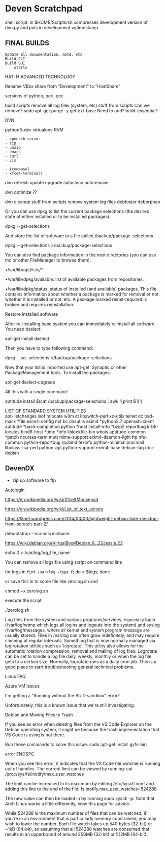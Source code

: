 Deven
Scratchpad
==========

shell script:
    in $HOME/Scripts/sh
    compresses development version of dvn.py and puts in development w/timestamp


    
FINAL BUILDS
------------
    Update all documentation, motd, etc
    Build CLI
    Build GUI
        startx


        
HAT: H ADVANCED TECHNOLOGY

Rename VBox share from "Development" to "HostShare"

versions of python, perl, gcc


build scripts
  remove all log files (system, etc)
  stuff from scripts
  Can we remove?
	sudo apt-get purge -y gettext-base
  Need to add?
	build-essential?

  

DVN

  python3-dev
  virtualenv
  RVM

	- openssh-server
	- zip
	- unzip
	- emacs
	- curl
	- vim

	- iceweasel
	- xfce4-terminal?

dvn refresh
  update
  upgrade
  autoclean
  autoremove

dvn optimize
  ??  
  
dvn cleanup
    stuff from scripts
    remove system log files
    debfoster
    deborphan

Or you can use dpkg to list the current package selections (the desired state of either installed or to be installed packages): 


dpkg --get-selections

And store the list of software to a file called /backup/package-selections 


dpkg --get-selections >/backup/package-selections

You can also find package information in the next directories (you can use mc or other FileManager to browse them): 

•/var/lib/apt/lists/* 


•/var/lib/dpkg/available: list of available packages from repositories. 


•/var/lib/dpkg/status: status of installed (and available) packages. This file contains information about whether a package is marked for removal or not, whether it is installed or not, etc. A package marked reinst-required is broken and requires reinstallation. 




Restore installed software

After re-installing base system you can immediately re-install all software. You need dselect: 


apt-get install dselect

Then you have to type following command: 


dpkg --set-selections </backup/package-selections

Now that your list is imported use apt-get, Synaptic or other PackageManagement tools. To install the packages: 


apt-get dselect-upgrade

All this with a single command: 


aptitude install $(cat /backup/package-selections | awk '{print $1}')

	
	
	
LIST OF STANDARD SYSTEM UTILITIES	
 apt-listchanges
 lsof
 mlocate
 w3m
 at
 libswitch-perl
 xz-utils
 telnet
 dc
 bsd-mailx
*file
 exim4-config
 m4
 bc
 dnsutils
 exim4
*python2.7
 openssh-client
 aptitude
*bash-completion
 python
*host
 install-info
*bzip2
 reportbug
 krb5-locales
 bind9-host
*time
*info
 liblockfile-bin
 whois
 aptitude-common
*patch
 ncurses-term
 mutt
 mime-support
 exim4-daemon-light
 ftp
 nfs-common
 python-reportbug
 rpcbind
 texinfo
 python-minimal
 procmail
 libclass-isa-perl
 python-apt
 python-support
 exim4-base
 debian-faq
 doc-debian


    
    
DevenDX
-------



* zip up software to ftp  
    
Autologin

https://en.wikipedia.org/wiki/Xfce#Mousepad

https://en.wikipedia.org/wiki/List_of_text_editors


https://l3net.wordpress.com/2014/03/03/lightweight-debian-lxde-desktop-from-scratch-part-2/


debootstrap --variant=minbase.

https://wiki.debian.org/VirtualBox#Debian_8_.22Jessie.22




echo 0 > /var/log/log_file_name



You can remove all logs file using script on command line 

 for logs in `find /var/log -type f`; do > $logs; done

 or save this in to some file like zerolog.sh and 

 chmod +x zerolog.sh

 execute the script

 ./zerolog.sh

 

 
 
 
 Log files from the system and various programs/services, especially login (/var/log/wtmp which logs all logins and logouts into the system) and syslog (/var/log/messages, where all kernel and system program message are usually stored). Files in /var/log can often grow indefinitely, and may require cleaning at regular intervals. Something that is now normally managed via log rotation utilities such as 'logrotate'. This utility also allows for the automatic rotation compression, removal and mailing of log files. Logrotate can be set to handle a log file daily, weekly, monthly or when the log file gets to a certain size. Normally, logrotate runs as a daily cron job. This is a good place to start troubleshooting general technical problems.
 
 
 
 Linux FAQ

Azure VM Issues

I'm getting a "Running without the SUID sandbox" error?

Unfortunately, this is a known issue that we're still investigating.

Debian and Moving Files to Trash

If you see an error when deleting files from the VS Code Explorer on the Debian operating system, it might be because the trash implementation that VS Code is using is not there.

Run these commands to solve this issue:
sudo apt-get install gvfs-bin


error ENOSPC

When you see this error, it indicates that the VS Code file watcher is running out of handles. The current limit can be viewed by running:
cat /proc/sys/fs/inotify/max_user_watches


The limit can be increased to its maximum by editing /etc/sysctl.conf and adding this line to the end of the file:
fs.inotify.max_user_watches=524288


The new value can then be loaded in by running sudo sysctl -p. Note that Arch Linux works a little differently, view this page for advice.

While 524288 is the maximum number of files that can be watched, if you're in an environment that is particularly memory constrained, you may wish to lower the number. Each file watch takes up 540 bytes (32-bit) or ~1kB (64-bit), so assuming that all 524288 watches are consumed that results in an upperbound of around 256MB (32-bit) or 512MB (64-bit).

